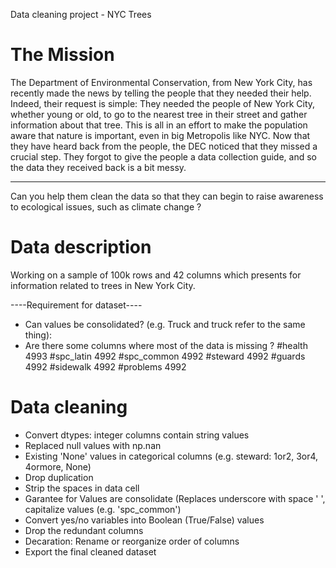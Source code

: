 Data cleaning project - NYC Trees
# The Mission
The Department of Environmental Conservation, from New York City, has recently made the news by telling the people that they needed their help. Indeed, their request is simple: They needed the people of New York City, whether young or old, to go to the nearest tree in their street and gather information about that tree. This is all in an effort to make the population aware that nature is important, even in big Metropolis like NYC. Now that they have heard back from the people, the DEC noticed that they missed a crucial step. They forgot to give the people a data collection guide, and so the data they received back is a bit messy.
***

Can you help them clean the data so that they can begin to raise awareness to ecological issues, such as climate change ?

# Data description
Working on a sample of 100k rows and 42 columns which presents for information related to trees in New York City. 

----Requirement for dataset----
- Can values be consolidated? (e.g. Truck and truck refer to the same thing): 
- Are there some columns where most of the data is missing ? 
#health        4993
#spc_latin     4992
#spc_common    4992
#steward       4992
#guards        4992
#sidewalk      4992
#problems      4992

# Data cleaning
- Convert dtypes: integer columns contain string values
- Replaced null values with np.nan
- Existing 'None' values in categorical columns (e.g. steward: 1or2, 3or4, 4ormore, None)
- Drop duplication
- Strip the spaces in data cell
- Garantee for Values are consolidate (Replaces underscore with space ' ', capitalize values (e.g. 'spc_common')
- Convert yes/no variables into Boolean (True/False) values
- Drop the redundant columns
- Decaration: Rename or reorganize order of columns
- Export the final cleaned dataset

